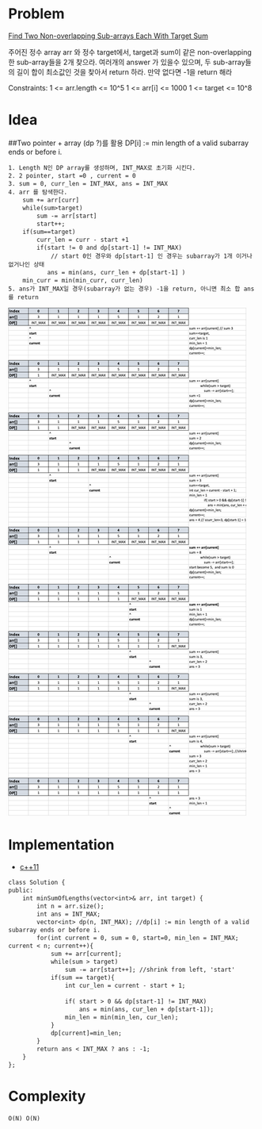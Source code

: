 # Problem

[Find Two Non-overlapping Sub-arrays Each With Target Sum](https://leetcode.com/problems/find-two-non-overlapping-sub-arrays-each-with-target-sum/)

주어진 정수 array arr 와 정수 target에서,
target과 sum이 같은 non-overlapping한 sub-array들을 2개 찾으라. 
여러개의 answer 가 있을수 있으며,
두 sub-array들의 길이 합이 최소값인 것을 찾아서 return 하라. 
만약 없다면 -1을 return 해라 

Constraints:
1 <= arr.length <= 10^5
1 <= arr[i] <= 1000
1 <= target <= 10^8

# Idea

##Two pointer + array (dp ?)를 활용
DP[i] := min length of a valid subarray ends or before i.
```
1. Length N인 DP array를 생성하며, INT_MAX로 초기화 시킨다. 
2. 2 pointer, start =0 , current = 0			
3. sum = 0, curr_len = INT_MAX, ans = INT_MAX			
4. arr 를 탐색한다.  			
 	sum += arr[curr]		
 	while(sum>target)		
	    sum -= arr[start]		
	    start++;		
	if(sum==target)		
	    curr_len = curr - start +1		
	    if(start != 0 and dp[start-1] != INT_MAX) 
            // start 0인 경우와 dp[start-1] 인 경우는 subarray가 1개 이거나 없거나인 상태		
	       ans = min(ans, curr_len + dp[start-1] )		
	min_curr = min(min_curr, curr_len)		
5. ans가 INT_MAX일 경우(subarray가 없는 경우) -1을 return, 아니면 최소 합 ans를 return
```
![Explain](explain.png)


# Implementation

* [c++11](FindTwoNonOverlappingSubArrayEachTargetSum.cpp)
```
class Solution {
public:
    int minSumOfLengths(vector<int>& arr, int target) {
        int n = arr.size();
        int ans = INT_MAX;
        vector<int> dp(n, INT_MAX); //dp[i] := min length of a valid subarray ends or before i.
        for(int current = 0, sum = 0, start=0, min_len = INT_MAX; current < n; current++){
            sum += arr[current];
            while(sum > target) 
                sum -= arr[start++]; //shrink from left, 'start'
            if(sum == target){                
                int cur_len = current - start + 1;
                
                if( start > 0 && dp[start-1] != INT_MAX)
                    ans = min(ans, cur_len + dp[start-1]);
                min_len = min(min_len, cur_len);
            }
            dp[current]=min_len;
        }        
        return ans < INT_MAX ? ans : -1;
    }
};

```

# Complexity

```
O(N) O(N)
```
